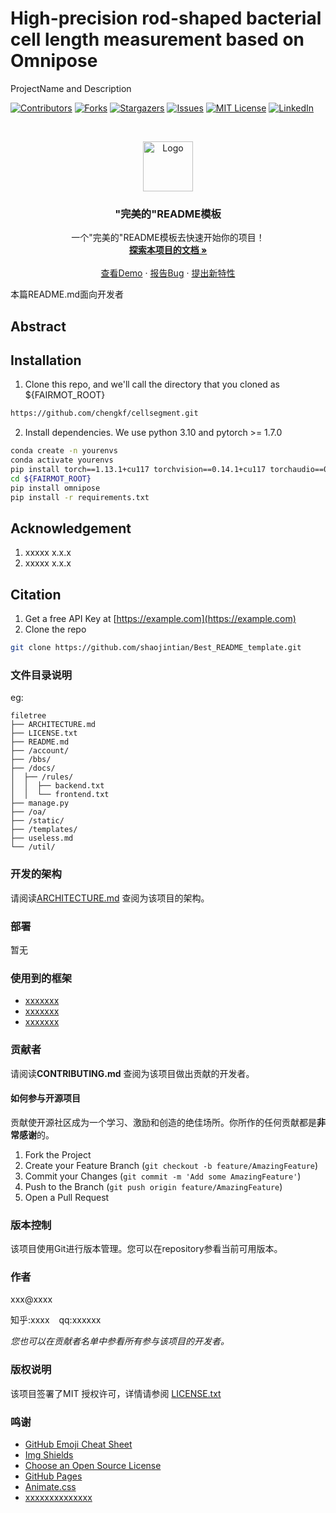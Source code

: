 # High-precision rod-shaped bacterial cell length measurement based on Omnipose


ProjectName and Description

<!-- PROJECT SHIELDS -->

[![Contributors][contributors-shield]][contributors-url]
[![Forks][forks-shield]][forks-url]
[![Stargazers][stars-shield]][stars-url]
[![Issues][issues-shield]][issues-url]
[![MIT License][license-shield]][license-url]
[![LinkedIn][linkedin-shield]][linkedin-url]

<!-- PROJECT LOGO -->
<br />

<p align="center">
  <a href="https://github.com/shaojintian/Best_README_template/">
    <img src="images/logo.png" alt="Logo" width="80" height="80">
  </a>

  <h3 align="center">"完美的"README模板</h3>
  <p align="center">
    一个"完美的"README模板去快速开始你的项目！
    <br />
    <a href="https://github.com/shaojintian/Best_README_template"><strong>探索本项目的文档 »</strong></a>
    <br />
    <br />
    <a href="https://github.com/shaojintian/Best_README_template">查看Demo</a>
    ·
    <a href="https://github.com/shaojintian/Best_README_template/issues">报告Bug</a>
    ·
    <a href="https://github.com/shaojintian/Best_README_template/issues">提出新特性</a>
  </p>

</p>


 本篇README.md面向开发者
 
## Abstract


## Installation


1. Clone this repo, and we'll call the directory that you cloned as ${FAIRMOT_ROOT}
```sh
https://github.com/chengkf/cellsegment.git
```
2. Install dependencies. We use python 3.10 and pytorch >= 1.7.0
```sh
conda create -n yourenvs
conda activate yourenvs
pip install torch==1.13.1+cu117 torchvision==0.14.1+cu117 torchaudio==0.13.1 --extra-index-url https://download.pytorch.org/whl/cu117
cd ${FAIRMOT_ROOT}
pip install omnipose
pip install -r requirements.txt
```




## Acknowledgement

1. xxxxx x.x.x
2. xxxxx x.x.x

## Citation

1. Get a free API Key at [https://example.com](https://example.com)
2. Clone the repo

```sh
git clone https://github.com/shaojintian/Best_README_template.git
```

### 文件目录说明
eg:

```
filetree 
├── ARCHITECTURE.md
├── LICENSE.txt
├── README.md
├── /account/
├── /bbs/
├── /docs/
│  ├── /rules/
│  │  ├── backend.txt
│  │  └── frontend.txt
├── manage.py
├── /oa/
├── /static/
├── /templates/
├── useless.md
└── /util/

```





### 开发的架构 

请阅读[ARCHITECTURE.md](https://github.com/shaojintian/Best_README_template/blob/master/ARCHITECTURE.md) 查阅为该项目的架构。

### 部署

暂无

### 使用到的框架

- [xxxxxxx](https://getbootstrap.com)
- [xxxxxxx](https://jquery.com)
- [xxxxxxx](https://laravel.com)

### 贡献者

请阅读**CONTRIBUTING.md** 查阅为该项目做出贡献的开发者。

#### 如何参与开源项目

贡献使开源社区成为一个学习、激励和创造的绝佳场所。你所作的任何贡献都是**非常感谢**的。


1. Fork the Project
2. Create your Feature Branch (`git checkout -b feature/AmazingFeature`)
3. Commit your Changes (`git commit -m 'Add some AmazingFeature'`)
4. Push to the Branch (`git push origin feature/AmazingFeature`)
5. Open a Pull Request



### 版本控制

该项目使用Git进行版本管理。您可以在repository参看当前可用版本。

### 作者

xxx@xxxx

知乎:xxxx  &ensp; qq:xxxxxx    

 *您也可以在贡献者名单中参看所有参与该项目的开发者。*

### 版权说明

该项目签署了MIT 授权许可，详情请参阅 [LICENSE.txt](https://github.com/shaojintian/Best_README_template/blob/master/LICENSE.txt)

### 鸣谢


- [GitHub Emoji Cheat Sheet](https://www.webpagefx.com/tools/emoji-cheat-sheet)
- [Img Shields](https://shields.io)
- [Choose an Open Source License](https://choosealicense.com)
- [GitHub Pages](https://pages.github.com)
- [Animate.css](https://daneden.github.io/animate.css)
- [xxxxxxxxxxxxxx](https://connoratherton.com/loaders)

<!-- links -->
[your-project-path]:shaojintian/Best_README_template
[contributors-shield]: https://img.shields.io/github/contributors/shaojintian/Best_README_template.svg?style=flat-square
[contributors-url]: https://github.com/shaojintian/Best_README_template/graphs/contributors
[forks-shield]: https://img.shields.io/github/forks/shaojintian/Best_README_template.svg?style=flat-square
[forks-url]: https://github.com/shaojintian/Best_README_template/network/members
[stars-shield]: https://img.shields.io/github/stars/shaojintian/Best_README_template.svg?style=flat-square
[stars-url]: https://github.com/shaojintian/Best_README_template/stargazers
[issues-shield]: https://img.shields.io/github/issues/shaojintian/Best_README_template.svg?style=flat-square
[issues-url]: https://img.shields.io/github/issues/shaojintian/Best_README_template.svg
[license-shield]: https://img.shields.io/github/license/shaojintian/Best_README_template.svg?style=flat-square
[license-url]: https://github.com/shaojintian/Best_README_template/blob/master/LICENSE.txt
[linkedin-shield]: https://img.shields.io/badge/-LinkedIn-black.svg?style=flat-square&logo=linkedin&colorB=555
[linkedin-url]: https://linkedin.com/in/shaojintian





